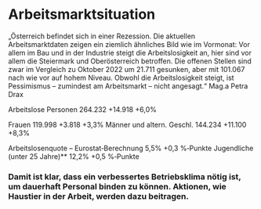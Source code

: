# Arbeitsmarktsituation

„Österreich befindet sich in einer Rezession. Die aktuellen Arbeitsmarktdaten zeigen
ein ziemlich ähnliches Bild wie im Vormonat: Vor allem im Bau und in der Industrie steigt
die Arbeitslosigkeit an, hier sind vor allem die Steiermark und Oberösterreich betroffen.
Die offenen Stellen sind zwar im Vergleich zu Oktober 2022 um 21.711 gesunken, aber
mit 101.067 nach wie vor auf hohem Niveau. Obwohl die Arbeitslosigkeit steigt, ist
Pessimismus – zumindest am Arbeitsmarkt – nicht angesagt.“ Mag.a Petra Drax

Arbeitslose Personen 264.232 +14.918 +6,0%

Frauen 119.998 +3.818 +3,3%
Männer und altern. Geschl. 144.234 +11.100 +8,3%

Arbeitslosenquote – Eurostat‐Berechnung 
5,5% +0,3 %‐Punkte
Jugendliche (unter 25 Jahre)** 12,2% +0,5 %‐Punkte


### Damit ist klar, dass ein verbessertes Betriebsklima nötig ist, um dauerhaft Personal binden zu können. Aktionen, wie Haustier in der Arbeit, werden dazu beitragen.